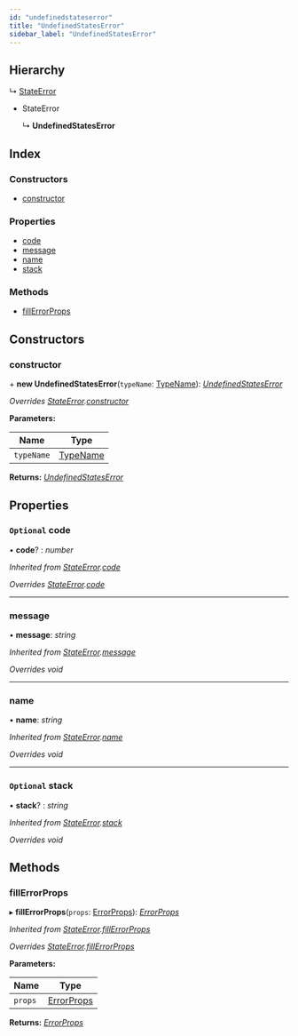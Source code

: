 ```yaml
---
id: "undefinedstateserror"
title: "UndefinedStatesError"
sidebar_label: "UndefinedStatesError"
---
```


## Hierarchy

  ↳ [StateError](stateerror.md)

* StateError

  ↳ **UndefinedStatesError**

## Index

### Constructors

* [constructor](undefinedstateserror.md#constructor)

### Properties

* [code](undefinedstateserror.md#optional-code)
* [message](undefinedstateserror.md#message)
* [name](undefinedstateserror.md#name)
* [stack](undefinedstateserror.md#optional-stack)

### Methods

* [fillErrorProps](undefinedstateserror.md#fillerrorprops)

## Constructors

###  constructor

\+ **new UndefinedStatesError**(`typeName`: [TypeName](../modules/types.md#typename)): *[UndefinedStatesError](undefinedstateserror.md)*

*Overrides [StateError](stateerror.md).[constructor](stateerror.md#constructor)*

**Parameters:**

Name | Type |
------ | ------ |
`typeName` | [TypeName](../modules/types.md#typename) |

**Returns:** *[UndefinedStatesError](undefinedstateserror.md)*

## Properties

### `Optional` code

• **code**? : *number*

*Inherited from [StateError](stateerror.md).[code](stateerror.md#optional-code)*

*Overrides [StateError](stateerror.md).[code](stateerror.md#optional-code)*

___

###  message

• **message**: *string*

*Inherited from [StateError](stateerror.md).[message](stateerror.md#message)*

*Overrides void*

___

###  name

• **name**: *string*

*Inherited from [StateError](stateerror.md).[name](stateerror.md#name)*

*Overrides void*

___

### `Optional` stack

• **stack**? : *string*

*Inherited from [StateError](stateerror.md).[stack](stateerror.md#optional-stack)*

*Overrides void*

## Methods

###  fillErrorProps

▸ **fillErrorProps**(`props`: [ErrorProps](../modules/types.md#errorprops)): *[ErrorProps](../modules/types.md#errorprops)*

*Inherited from [StateError](stateerror.md).[fillErrorProps](stateerror.md#fillerrorprops)*

*Overrides [StateError](stateerror.md).[fillErrorProps](stateerror.md#fillerrorprops)*

**Parameters:**

Name | Type |
------ | ------ |
`props` | [ErrorProps](../modules/types.md#errorprops) |

**Returns:** *[ErrorProps](../modules/types.md#errorprops)*
